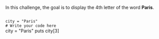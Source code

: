 In this challenge, the goal
is to display the 4th
letter of the word **Paris**.

<codeblock language="ruby" type="exercise" testMode="fixedInput">
<code>
city = "Paris"
# Write your code here
</code>

<solution>
city = "Paris"
puts city[3]
</solution>
</codeblock>
